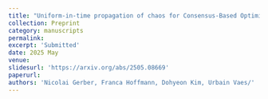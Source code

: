 ```yaml
---
title: "Uniform-in-time propagation of chaos for Consensus-Based Optimization"
collection: Preprint
category: manuscripts
permalink: 
excerpt: 'Submitted'
date: 2025 May
venue: 
slidesurl: 'https://arxiv.org/abs/2505.08669'
paperurl: 
authors: 'Nicolai Gerber, Franca Hoffmann, Dohyeon Kim, Urbain Vaes/'
---
```


